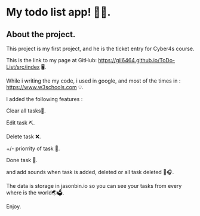 # My todo list app! 📜🥳.

## About the project.

This project is my first project, and he is the ticket entry for Cyber4s course.

This is the link to my page at GitHub: https://gil6464.github.io/ToDo-List/src/index 🖥️.

While i writing the my code, i used in google, and most of the times in : https://www.w3schools.com 💡.

I added the following  features : 

Clear all tasks📂.

Edit task ⛏️.

Delete task ❌.

+/- priorrity of task 🧮.

Done task 🎊.

and add sounds when task is added, deleted or all task deleted 🎷🎧.

The data is storage in jasonbin.io so you can see your tasks from every where is the world🌏🗳️.

Enjoy.
